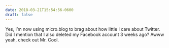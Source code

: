 ```yaml
---
date: 2018-03-21T15:54:56-0600
draft: false
---
```




Yes, I’m now using micro.blog to brag about how little I care about Twitter. Did I mention that I also deleted my Facebook account 3 weeks ago? Awww yeah, check out Mr. Cool.



